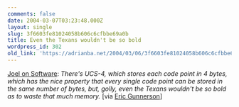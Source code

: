 ```yaml
---
comments: false
date: 2004-03-07T03:23:48.000Z
layout: single
slug: 3f6603fe81024058b606c6cfbbe69a0b
title: Even the Texans wouldn't be so bold
wordpress_id: 302
old_link: 'https://adrianba.net/2004/03/06/3f6603fe81024058b606c6cfbbe69a0b/'
---
```

[Joel
on Software](http://www.joelonsoftware.com/articles/Unicode.html): _There's UCS-4, which stores each code point in
4 bytes, which has the nice property that every single code point
can be stored in the same number of bytes, but, golly, even the
Texans wouldn't be so bold as to waste that much memory._ [via
[
Eric Gunnerson](http://blogs.gotdotnet.com/EricGu/permalink.aspx/148f373c-e739-4ff5-b9fb-837855ad4374)]
